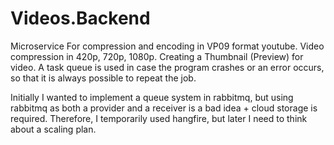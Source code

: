 # Videos.Backend

Microservice For compression and encoding in VP09 format youtube.
Video compression in 420p, 720p, 1080p.
Creating a Thumbnail (Preview) for video.
A task queue is used in case the program crashes or an error occurs, so that it is always possible to repeat the job.

Initially I wanted to implement a queue system in rabbitmq,
but using rabbitmq as both a provider and a receiver is a bad idea + cloud storage is required. Therefore, I temporarily used hangfire, but later I need to think about a scaling plan.
